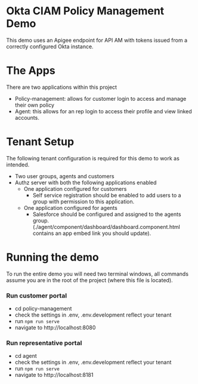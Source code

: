 # Okta CIAM Policy Management Demo 

This demo uses an Apigee endpoint for API AM with tokens issued from a correctly configured Okta instance.

# The Apps
There are two applications within this project
- Policy-management: allows for customer login to access and manage their own policy
- Agent: this allows for an rep login to access their profile and view linked accounts.

# Tenant Setup

The following tenant configuration is required for this demo to work as intended.

* Two user groups, agents and customers
* Authz server with both the following applications enabled
    * One application configured for customers 
        * Self service registration should be enabled to add users to a group with permission to this application.
    * One application configured for agents
        * Salesforce should be configured and assigned to the agents group.(./agent/component/dashboard/dashboard.component.html contains an app embed link you should update).

# Running the demo

To run the entire demo you will need two terminal windows, all commands assume you are in the root of the project (where this file is located).

### Run customer portal

* cd policy-management
* check the settings in .env, .env.development reflect your tenant
* run `npm run serve`
* navigate to http://localhost:8080

### Run representative portal

* cd agent
* check the settings in .env, .env.development reflect your tenant
* run `npm run serve`
* navigate to http://localhost:8181